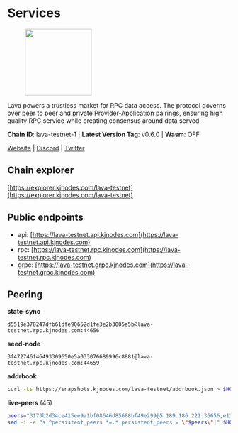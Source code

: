 # Services

<figure><img src="https://raw.githubusercontent.com/kj89/testnet_manuals/main/pingpub/logos/lava.png" width="150" alt=""><figcaption></figcaption></figure>

Lava powers a trustless market for RPC data access. The protocol  governs over peer to peer and private Provider-Application pairings,  ensuring high quality RPC service while creating consensus around data served.

**Chain ID**: lava-testnet-1 | **Latest Version Tag**: v0.6.0 | **Wasm**: OFF

[Website](https://lavanet.xyz) | [Discord](https://discord.com/invite/Tbk5NxTCdA) | [Twitter](https://twitter.com/lavanetxyz)




## Chain explorer
[https://explorer.kjnodes.com/lava-testnet](https://explorer.kjnodes.com/lava-testnet)

## Public endpoints

* api: [https://lava-testnet.api.kjnodes.com](https://lava-testnet.api.kjnodes.com)
* rpc: [https://lava-testnet.rpc.kjnodes.com](https://lava-testnet.rpc.kjnodes.com)
* grpc: [https://lava-testnet.grpc.kjnodes.com](https://lava-testnet.grpc.kjnodes.com)

## Peering

**state-sync**

```text
d5519e378247dfb61dfe90652d1fe3e2b3005a5b@lava-testnet.rpc.kjnodes.com:44656
```

**seed-node**

```text
3f472746f46493309650e5a033076689996c8881@lava-testnet.rpc.kjnodes.com:44659
```

**addrbook**
```bash
curl -Ls https://snapshots.kjnodes.com/lava-testnet/addrbook.json > $HOME/.lava/config/addrbook.json
```

**live-peers** (45)
```bash
peers="3173b2d34ce415ee9a1bf08646d85688bf49e299@5.189.186.222:36656,e1383b216c42acc842193c5ac7321ce6c0d73db0@78.47.37.142:26656,d5519e378247dfb61dfe90652d1fe3e2b3005a5b@65.109.68.190:44656,4732ed188fbe7603f81d9f4c825397277bb72217@5.75.235.195:26656,370ae92bd28701e0c1d8dc912ccf0d40fe0db3d5@157.90.245.166:26656,821c9347c927db52138dcd4bb54478fdf17f273e@81.0.218.53:26656,4634ca7cefe997035440df1095915ed255e81296@49.12.189.98:26656,a2afdc48785be73f208af349e78d632b5556cc01@5.75.226.151:26656,31478ee0c0521c7cfb3312b86ef490936b5ceb80@65.109.92.240:197,8a089094624f27698f365402a059b8b810532805@207.180.229.129:26656,e268a2ce255d51a93e6ec89ee73c233bbaec70f4@49.12.185.46:26656,c0efea9152aed75fcf3022b8af45243818c59d6a@49.12.13.104:26656,c83d7b205b2e80bd9a33c13161bd39d520988455@38.242.139.189:26656,14ae45e7f2ff7491cfa686a8fcac7cc095bc38ff@213.239.217.52:39656,ec8065014ed4814b12c884ed528b96f281104528@65.21.131.215:26686,db8b1d876480849784569b927a3cc6d27dcc05a1@65.108.229.93:31656,bec79fab73dbbe345d8b26cdeeeee4ab83fdf80e@176.9.22.117:35656,472cd387bb2cc7feb51d7aa489dc920de1eff5d7@185.209.230.222:26656,3a445bfdbe2d0c8ee82461633aa3af31bc2b4dc0@3.252.219.158:26656,f642b376722d6ce104ffd4c204e78ffe811e16c3@5.75.230.221:26656,4ad3f3731073a016fa0c99118b2a5a2d313928f5@207.180.233.148:26656,ab924e7944c332bd1b52c8733e262bbdd33cb5ac@116.202.165.53:26656,35f9c3d2825b05a2aded66e9de66102507e6ca0f@207.180.210.152:26656,d5ad7ae6caf54ef20a6dc04d30a55caac6c540c9@5.61.41.138:26656,944389dd08321247c8ad687d904591a3d73d16c6@173.249.38.130:26656,1598a86c04a64d17fa15a07eb201f50c5d760842@75.119.136.106:26656,c5c98017339ce6d4d5d2a4fd0fb1aaeb966ef0f7@65.108.124.57:36656,474e2436e097c28472a1fe269e1825762fa340d6@38.242.128.19:26656,877fb1670209bc2a347d7755388b677b330e98ea@95.216.9.42:26656,94bba76f57bc30a6c0afa4ca10cd54d0b247569d@38.242.221.85:26656,6f1f1414c63e9ffca9cb59fe4c847580da2020d6@109.123.235.222:10104,e83c0fdeb2b0e258bb559d657d0907b63635127a@159.69.149.85:26656,9a151159039fd8abce61ddb21e5342605787792b@5.75.228.39:26656,07c8a4eea1f6826509d9da5ec7eee7a1a145ab09@20.24.72.210:26656,ade02cddf71489b79a2054a7c6ba2cab8a0abb18@185.163.125.232:26656,1550fe479ee2dcfa35f7dcd2c66f37a50d34b0e3@178.63.132.243:2237,1b09acd86e1a2db56c72db7848ada3ad581f027a@95.217.109.222:36656,1a0dc31600f1f9d0664f3307a7d38b240722569c@64.176.4.130:44656,5e8d65796d939fc16fa0c955dfbd16c9c519606b@222.71.35.43:26656,11b8b0c7e4e2a1c0093b42e1290624c55c2f17bc@135.181.163.177:26656,ca37f777c8b6bf5418eb86ca6b2762470b643ea8@95.216.42.95:26656,3f0ff3fab028ff62bd2bb35f95d1503f9b900539@95.217.35.79:26656,fdc3bd914360b1be8ee2e9f4a447223830527497@78.46.36.203:26656,cba6347ac83120324c34514d383f3e9835ac15e9@5.75.139.114:26656,cfc4cc3b7f28a4f5c50e0a4ee196a47cffd375df@23.88.58.199:26656"
sed -i -e "s|^persistent_peers *=.*|persistent_peers = \"$peers\"|" $HOME/.lava/config/config.toml
```
